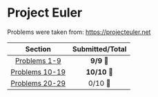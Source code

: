 # Project Euler

Problems were taken from: https://projecteuler.net

| Section | Submitted/Total |
|:----------:|:----------:|
|[Problems 1-9](https://github.com/Zernov/projecteuler/tree/master/1-9)| **9/9** :large_blue_circle: |
|[Problems 10-19](https://github.com/Zernov/projecteuler/tree/master/10-19)| **10/10** :large_blue_circle: |
|[Problems 20-29](https://github.com/Zernov/projecteuler/tree/master/20-29)| 0/10 :red_circle: |
